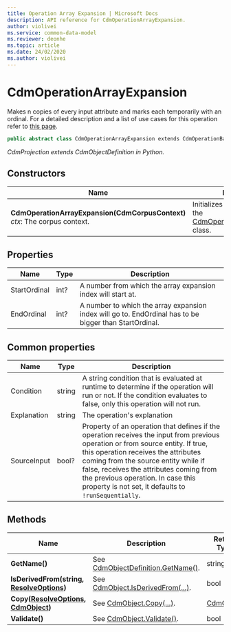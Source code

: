 ```yaml
---
title: Operation Array Expansion | Microsoft Docs
description: API reference for CdmOperationArrayExpansion.
author: violivei
ms.service: common-data-model
ms.reviewer: deonhe 
ms.topic: article
ms.date: 24/02/2020
ms.author: violivei
---
```


# CdmOperationArrayExpansion

Makes n copies of every input attribute and marks each temporarily with an ordinal. For a detailed description and a list of use cases for this operation refer to [this page](../../../../sdk/projections/arrayexpansion.md).

```csharp
public abstract class CdmOperationArrayExpansion extends CdmOperationBase
```

*CdmProjection extends CdmObjectDefinition in Python.*

## Constructors

|Name|Description|
|---|---|
|**CdmOperationArrayExpansion(CdmCorpusContext)**<br/>*ctx*: The corpus context.<br/>|Initializes a new instance of the [CdmOperationArrayExpansion](arrayexpansion.md) class.|

## Properties

|Name|Type|Description|
|---|---|---|
|StartOrdinal|int?|A number from which the array expansion index will start at.
|EndOrdinal|int?|A number to which the array expansion index will go to. EndOrdinal has to be bigger than StartOrdinal.

## Common properties

|Name|Type|Description|
|---|---|---|
|Condition|string|A string condition that is evaluated at runtime to determine if the operation will run or not. If the condition evaluates to false, only this operation will not run.
|Explanation|string|The operation's explanation
|SourceInput|bool?|Property of an operation that defines if the operation receives the input from previous operation or from source entity. If true, this operation receives the attributes coming from the source entity while if false, receives the attributes coming from the previous operation. In case this property is not set, it defaults to `!runSequentially`.

## Methods

|Name|Description|Return Type|
|---|---|---|
|**GetName()**|See [CdmObjectDefinition.GetName()](../cdmobjectdefinition.md#methods).|string|
|**IsDerivedFrom(string, [ResolveOptions](../../utilities/resolveoptions.md))**|See  [CdmObject.IsDerivedFrom(...)](../cdmobject.md#methods).|bool|
|**Copy([ResolveOptions](../../utilities/resolveoptions.md), [CdmObject](../cdmobject.md))**|See [CdmObject.Copy(...)](../cdmobject.md#methods).|[CdmObject](../cdmobject.md)|
|**Validate()**|See [CdmObject.Validate()](../cdmobject.md#methods).|bool|

